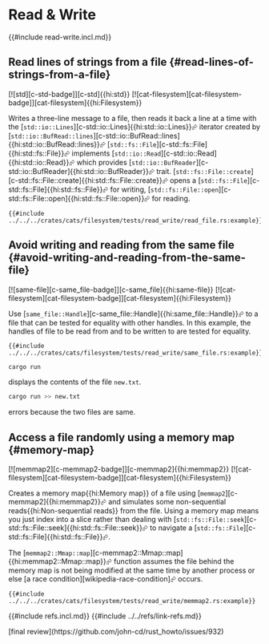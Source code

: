 # Read & Write

{{#include read-write.incl.md}}

## Read lines of strings from a file {#read-lines-of-strings-from-a-file}

[![std][c-std-badge]][c-std]{{hi:std}} [![cat-filesystem][cat-filesystem-badge]][cat-filesystem]{{hi:Filesystem}}

Writes a three-line message to a file, then reads it back a line at a time with the [`std::io::Lines`][c-std::io::Lines]{{hi:std::io::Lines}}⮳ iterator created by
[`std::io::BufRead::lines`][c-std::io::BufRead::lines]{{hi:std::io::BufRead::lines}}⮳ [`std::fs::File`][c-std::fs::File]{{hi:std::fs::File}}⮳ implements [`std::io::Read`][c-std::io::Read]{{hi:std::io::Read}}⮳ which provides [`std::io::BufReader`][c-std::io::BufReader]{{hi:std::io::BufReader}}⮳ trait. [`std::fs::File::create`][c-std::fs::File::create]{{hi:std::fs::File::create}}⮳ opens a [`std::fs::File`][c-std::fs::File]{{hi:std::fs::File}}⮳ for writing, [`std::fs::File::open`][c-std::fs::File::open]{{hi:std::fs::File::open}}⮳ for reading.

```rust,editable
{{#include ../../../crates/cats/filesystem/tests/read_write/read_file.rs:example}}
```

## Avoid writing and reading from the same file {#avoid-writing-and-reading-from-the-same-file}

[![same-file][c-same_file-badge]][c-same_file]{{hi:same-file}} [![cat-filesystem][cat-filesystem-badge]][cat-filesystem]{{hi:Filesystem}}

Use [`same_file::Handle`][c-same_file::Handle]{{hi:same_file::Handle}}⮳ to a file that can be tested for equality with other handles. In this example, the handles of file to be read from and to be written to are tested for equality.

```rust,editable
{{#include ../../../crates/cats/filesystem/tests/read_write/same_file.rs:example}}
```

```bash
cargo run
```

displays the contents of the file `new.txt`.

```bash
cargo run >> new.txt
```

errors because the two files are same.

## Access a file randomly using a memory map {#memory-map}

[![memmap2][c-memmap2-badge]][c-memmap2]{{hi:memmap2}} [![cat-filesystem][cat-filesystem-badge]][cat-filesystem]{{hi:Filesystem}}

Creates a memory map{{hi:Memory map}} of a file using [`memmap2`][c-memmap2]{{hi:memmap2}}⮳ and simulates some non-sequential reads{{hi:Non-sequential reads}} from the file. Using a memory map means you just index into a slice rather than dealing with [`std::fs::File::seek`][c-std::fs::File::seek]{{hi:std::fs::File::seek}}⮳ to navigate a [`std::fs::File`][c-std::fs::File]{{hi:std::fs::File}}⮳.

The [`memmap2::Mmap::map`][c-memmap2::Mmap::map]{{hi:memmap2::Mmap::map}}⮳ function assumes the file behind the memory map is not being modified at the same time by another process or else [a race condition][wikipedia-race-condition]⮳ occurs.

```rust,editable
{{#include ../../../crates/cats/filesystem/tests/read_write/memmap2.rs:example}}
```

{{#include refs.incl.md}}
{{#include ../../refs/link-refs.md}}

<div class="hidden">
[final review](https://github.com/john-cd/rust_howto/issues/932)
</div>
